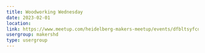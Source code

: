 ```yaml
---
title: Woodworking Wednesday
date: 2023-02-01
location: 
link: https://www.meetup.com/heidelberg-makers-meetup/events/dfbltsyfcdbcb/
usergroup: makershd
type: usergroup
---
```

